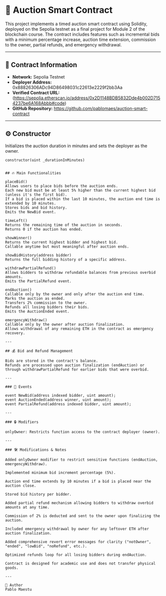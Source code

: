 # 🧾 Auction Smart Contract

This project implements a timed auction smart contract using Solidity, deployed on the Sepolia testnet as a final project for Module 2 of the blockchain course. The contract includes features such as incremental bids with a minimum percentage increase, auction time extension, commission to the owner, partial refunds, and emergency withdrawal.

---

## 📍 Contract Information

- **Network:** Sepolia Testnet  
- **Deployer Address:** 0x88826306ADc94D86498031c22613e2229f2bb3Aa
- **Verified Contract URL:** (https://sepolia.etherscan.io/address/0x2D1148BDB5832Dde4b002D7154237be6A168Abbb#code)  
- **GitHub Repository:** https://github.com/pablomaes/auction-smart-contract

---

## ⚙️ Constructor

Initializes the auction duration in minutes and sets the deployer as the owner.

```solidity
constructor(uint _durationInMinutes)


## 🔥 Main Functionalities

placeBid()
Allows users to place bids before the auction ends.
Each new bid must be at least 5% higher than the current highest bid (unless it's the first bid).
If a bid is placed within the last 10 minutes, the auction end time is extended by 10 minutes.
Stores bids and bid history.
Emits the NewBid event.

timeLeft()
Returns the remaining time of the auction in seconds.
Returns 0 if the auction has ended.

showWinner()
Returns the current highest bidder and highest bid.
Callable anytime but most meaningful after auction ends.

showBidHistory(address bidder)
Returns the full bidding history of a specific address.

withdrawPartialRefund()
Allows bidders to withdraw refundable balances from previous overbid amounts.
Emits the PartialRefund event.

endAuction()
Callable only by the owner and only after the auction end time.
Marks the auction as ended.
Transfers 2% commission to the owner.
Refunds all losing bidders their bids.
Emits the AuctionEnded event.

emergencyWithdraw()
Callable only by the owner after auction finalization.
Allows withdrawal of any remaining ETH in the contract as emergency recovery.

---

## 💰 Bid and Refund Management

Bids are stored in the contract's balance.
Refunds are processed upon auction finalization (endAuction) or through withdrawPartialRefund for earlier bids that were overbid.

---

### 📌 Events

event NewBid(address indexed bidder, uint amount);
event AuctionEnded(address winner, uint amount);
event PartialRefund(address indexed bidder, uint amount);

---

### 🔒 Modifiers

onlyOwner: Restricts function access to the contract deployer (owner).

---

### 🛠 Modifications & Notes

Added onlyOwner modifier to restrict sensitive functions (endAuction, emergencyWithdraw).

Implemented minimum bid increment percentage (5%).

Auction end time extends by 10 minutes if a bid is placed near the auction close.

Stored bid history per bidder.

Added partial refund mechanism allowing bidders to withdraw overbid amounts at any time.

Commission of 2% is deducted and sent to the owner upon finalizing the auction.

Included emergency withdrawal by owner for any leftover ETH after auction finalization.

Added comprehensive revert error messages for clarity ("notOwner", "ended", "lowBid", "noRefund", etc.).

Optimized refunds loop for all losing bidders during endAuction.

Contract is designed for academic use and does not transfer physical goods.

---

👤 Author
Pablo Maestu
